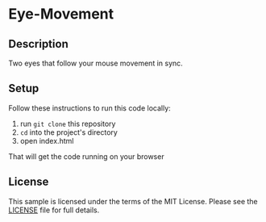 # Eye-Movement

## Description

Two eyes that follow your mouse movement in sync.

## Setup

Follow these instructions to run this code locally:

1. run `git clone` this repository
1. `cd` into the project's directory
1. open index.html

That will get the code running on your browser

## License

This sample is licensed under the terms of the MIT License.
Please see the [LICENSE](LICENSE) file for full details.